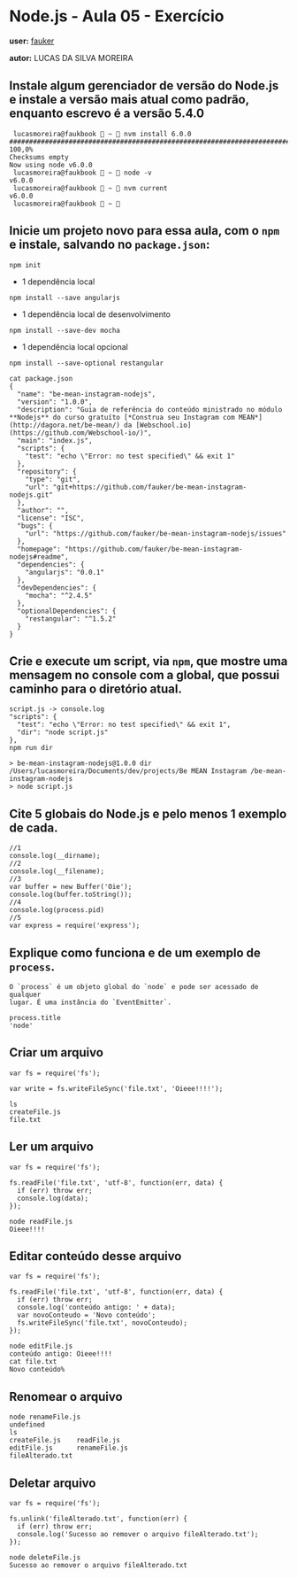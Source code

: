 # Node.js - Aula 05 - Exercício

**user:** [fauker](http://github.com/fauker)

**autor:** LUCAS DA SILVA MOREIRA


## Instale algum gerenciador de versão do Node.js e instale a versão mais atual como padrão, enquanto escrevo é a versão 5.4.0
```
 lucasmoreira@faukbook  ~  nvm install 6.0.0
######################################################################## 100,0%
Checksums empty
Now using node v6.0.0
 lucasmoreira@faukbook  ~  node -v
v6.0.0
 lucasmoreira@faukbook  ~  nvm current
v6.0.0
 lucasmoreira@faukbook  ~ 
```

## Inicie um projeto novo para essa aula, com o `npm` e instale, salvando no `package.json`:
```
npm init
```

- 1 dependência local
```
npm install --save angularjs
```
- 1 dependência local de desenvolvimento
```
npm install --save-dev mocha
```
- 1 dependência local opcional
```
npm install --save-optional restangular
```

```
cat package.json
{
  "name": "be-mean-instagram-nodejs",
  "version": "1.0.0",
  "description": "Guia de referência do conteúdo ministrado no módulo **Nodejs** do curso gratuíto [*Construa seu Instagram com MEAN*](http://dagora.net/be-mean/) da [Webschool.io](https://github.com/Webschool-io/)",
  "main": "index.js",
  "scripts": {
    "test": "echo \"Error: no test specified\" && exit 1"
  },
  "repository": {
    "type": "git",
    "url": "git+https://github.com/fauker/be-mean-instagram-nodejs.git"
  },
  "author": "",
  "license": "ISC",
  "bugs": {
    "url": "https://github.com/fauker/be-mean-instagram-nodejs/issues"
  },
  "homepage": "https://github.com/fauker/be-mean-instagram-nodejs#readme",
  "dependencies": {
    "angularjs": "0.0.1"
  },
  "devDependencies": {
    "mocha": "^2.4.5"
  },
  "optionalDependencies": {
    "restangular": "^1.5.2"
  }
}
```

## Crie e execute um script, via `npm`, que mostre uma mensagem no console com a global, que possui caminho para o diretório atual.
```
script.js -> console.log
"scripts": {
  "test": "echo \"Error: no test specified\" && exit 1",
  "dir": "node script.js"
},
npm run dir

> be-mean-instagram-nodejs@1.0.0 dir /Users/lucasmoreira/Documents/dev/projects/Be MEAN Instagram /be-mean-instagram-nodejs
> node script.js
```

## Cite 5 globais do Node.js e pelo menos 1 exemplo de cada.
```
//1
console.log(__dirname);
//2
console.log(__filename);
//3
var buffer = new Buffer('Oie');
console.log(buffer.toString());
//4
console.log(process.pid)
//5
var express = require('express');
```

## Explique como funciona e de um exemplo de `process`.
```
O `process` é um objeto global do `node` e pode ser acessado de qualquer
lugar. É uma instância do `EventEmitter`.

process.title
'node'
```

## Criar um arquivo
```
var fs = require('fs');

var write = fs.writeFileSync('file.txt', 'Oieee!!!!');

ls
createFile.js
file.txt
```

## Ler um arquivo
```
var fs = require('fs');

fs.readFile('file.txt', 'utf-8', function(err, data) {
  if (err) throw err;
  console.log(data);
});

node readFile.js
Oieee!!!!
```

## Editar conteúdo desse arquivo
```
var fs = require('fs');

fs.readFile('file.txt', 'utf-8', function(err, data) {
  if (err) throw err;
  console.log('conteúdo antigo: ' + data);
  var novoConteudo = 'Novo conteúdo';
  fs.writeFileSync('file.txt', novoConteudo);
});

node editFile.js
conteúdo antigo: Oieee!!!!
cat file.txt
Novo conteúdo%
```

## Renomear o arquivo
```
node renameFile.js
undefined
ls
createFile.js    readFile.js
editFile.js      renameFile.js
fileAlterado.txt
```

## Deletar arquivo
```
var fs = require('fs');

fs.unlink('fileAlterado.txt', function(err) {
  if (err) throw err;
  console.log('Sucesso ao remover o arquivo fileAlterado.txt');
});

node deleteFile.js
Sucesso ao remover o arquivo fileAlterado.txt
```

